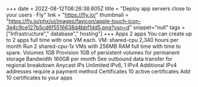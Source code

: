 +++
date = 2022-08-12T06:26:38.605Z
title = "Deploy app servers close to your users · Fly"
link = "https://fly.io/"
thumbnail = "https://fly.io/phx/ui/images/favicon/apple-touch-icon-3e4c9ce127b5cd6f5516638d4bbf1dd5.png?vsn=d"
snippet="null"
tags = ["Infrastructure"," database"," hosting"]
+++
Apps	2 apps	You can create up to 2 apps full time with one VM each.
VM: shared-cpu	2,340 hours per month	Run 2 shared-cpu-1x VMs with 256MB RAM full time with time to spare.
Volumes	1GB	Provision 1GB of persistent volumes for permanent storage
Bandwidth	160GB per month	See outbound data transfer for regional breakdown
Anycast IPs	Unlimited IPv6, 1 IPv4	Additional IPv4 addresses require a payment method
Certificates	10 active certificates	Add 10 certificates to your apps
